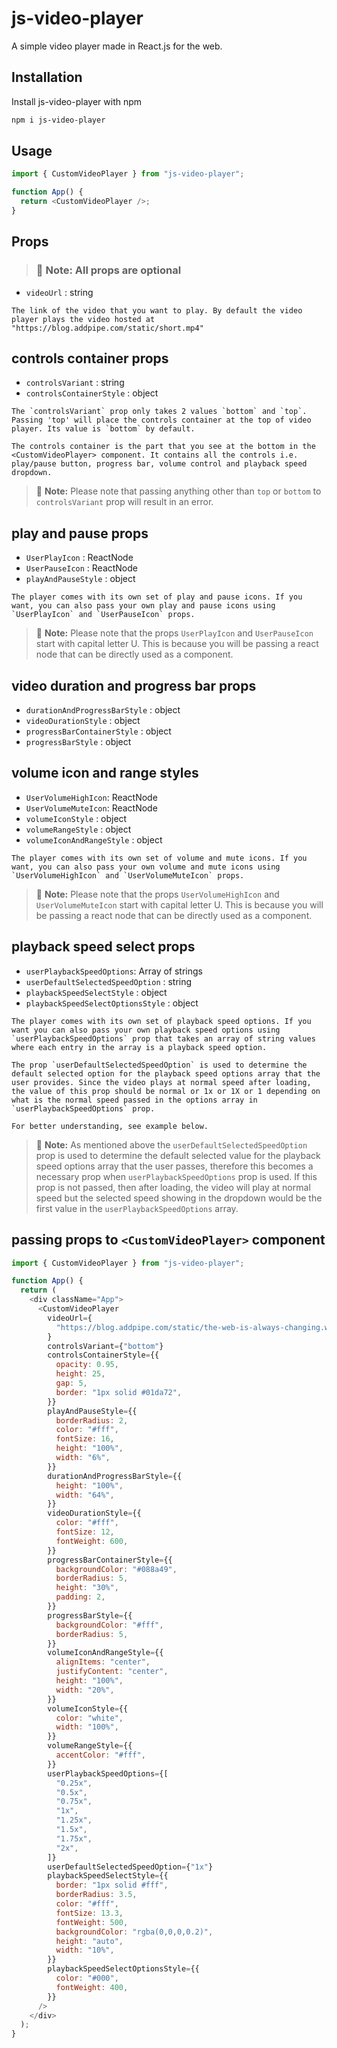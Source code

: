 # js-video-player

A simple video player made in React.js for the web.

## Installation

Install js-video-player with npm

```bash
npm i js-video-player
```

## Usage

```javascript
import { CustomVideoPlayer } from "js-video-player";

function App() {
  return <CustomVideoPlayer />;
}
```

## Props

> ### :memo: **Note**: All props are optional

- `videoUrl` : string

```
The link of the video that you want to play. By default the video player plays the video hosted at "https://blog.addpipe.com/static/short.mp4"
```

## controls container props

- `controlsVariant` : string
- `controlsContainerStyle` : object

```
The `controlsVariant` prop only takes 2 values `bottom` and `top`. Passing 'top' will place the controls container at the top of video player. Its value is `bottom` by default.

The controls container is the part that you see at the bottom in the <CustomVideoPlayer> component. It contains all the controls i.e. play/pause button, progress bar, volume control and playback speed dropdown.
```

> :memo: **Note:** Please note that passing anything other than `top` or `bottom` to `controlsVariant` prop will result in an error.

## play and pause props

- `UserPlayIcon` : ReactNode
- `UserPauseIcon` : ReactNode
- `playAndPauseStyle` : object

```
The player comes with its own set of play and pause icons. If you want, you can also pass your own play and pause icons using `UserPlayIcon` and `UserPauseIcon` props.
```

> :memo: **Note:** Please note that the props `UserPlayIcon` and `UserPauseIcon` start with capital letter U. This is because you will be passing a react node that can be directly used as a component.

## video duration and progress bar props

- `durationAndProgressBarStyle` : object
- `videoDurationStyle` : object
- `progressBarContainerStyle` : object
- `progressBarStyle` : object

## volume icon and range styles

- `UserVolumeHighIcon`: ReactNode
- `UserVolumeMuteIcon`: ReactNode
- `volumeIconStyle` : object
- `volumeRangeStyle` : object
- `volumeIconAndRangeStyle` : object

```
The player comes with its own set of volume and mute icons. If you want, you can also pass your own volume and mute icons using `UserVolumeHighIcon` and `UserVolumeMuteIcon` props.
```

> :memo: **Note:** Please note that the props `UserVolumeHighIcon` and `UserVolumeMuteIcon` start with capital letter U. This is because you will be passing a react node that can be directly used as a component.

## playback speed select props

- `userPlaybackSpeedOptions`: Array of strings
- `userDefaultSelectedSpeedOption` : string
- `playbackSpeedSelectStyle` : object
- `playbackSpeedSelectOptionsStyle` : object

```
The player comes with its own set of playback speed options. If you want you can also pass your own playback speed options using `userPlaybackSpeedOptions` prop that takes an array of string values where each entry in the array is a playback speed option.

The prop `userDefaultSelectedSpeedOption` is used to determine the default selected option for the playback speed options array that the user provides. Since the video plays at normal speed after loading, the value of this prop should be normal or 1x or 1X or 1 depending on what is the normal speed passed in the options array in `userPlaybackSpeedOptions` prop.

For better understanding, see example below.
```

> :memo: **Note:** As mentioned above the `userDefaultSelectedSpeedOption` prop is used to determine the default selected value for the playback speed options array that the user passes, therefore this becomes a necessary prop when `userPlaybackSpeedOptions` prop is used. If this prop is not passed, then after loading, the video will play at normal speed but the selected speed showing in the dropdown would be the first value in the `userPlaybackSpeedOptions` array.

## passing props to `<CustomVideoPlayer>` component

```javascript
import { CustomVideoPlayer } from "js-video-player";

function App() {
  return (
    <div className="App">
      <CustomVideoPlayer
        videoUrl={
          "https://blog.addpipe.com/static/the-web-is-always-changing.webm"
        }
        controlsVariant={"bottom"}
        controlsContainerStyle={{
          opacity: 0.95,
          height: 25,
          gap: 5,
          border: "1px solid #01da72",
        }}
        playAndPauseStyle={{
          borderRadius: 2,
          color: "#fff",
          fontSize: 16,
          height: "100%",
          width: "6%",
        }}
        durationAndProgressBarStyle={{
          height: "100%",
          width: "64%",
        }}
        videoDurationStyle={{
          color: "#fff",
          fontSize: 12,
          fontWeight: 600,
        }}
        progressBarContainerStyle={{
          backgroundColor: "#088a49",
          borderRadius: 5,
          height: "30%",
          padding: 2,
        }}
        progressBarStyle={{
          backgroundColor: "#fff",
          borderRadius: 5,
        }}
        volumeIconAndRangeStyle={{
          alignItems: "center",
          justifyContent: "center",
          height: "100%",
          width: "20%",
        }}
        volumeIconStyle={{
          color: "white",
          width: "100%",
        }}
        volumeRangeStyle={{
          accentColor: "#fff",
        }}
        userPlaybackSpeedOptions={[
          "0.25x",
          "0.5x",
          "0.75x",
          "1x",
          "1.25x",
          "1.5x",
          "1.75x",
          "2x",
        ]}
        userDefaultSelectedSpeedOption={"1x"}
        playbackSpeedSelectStyle={{
          border: "1px solid #fff",
          borderRadius: 3.5,
          color: "#fff",
          fontSize: 13.3,
          fontWeight: 500,
          backgroundColor: "rgba(0,0,0,0.2)",
          height: "auto",
          width: "10%",
        }}
        playbackSpeedSelectOptionsStyle={{
          color: "#000",
          fontWeight: 400,
        }}
      />
    </div>
  );
}
```
